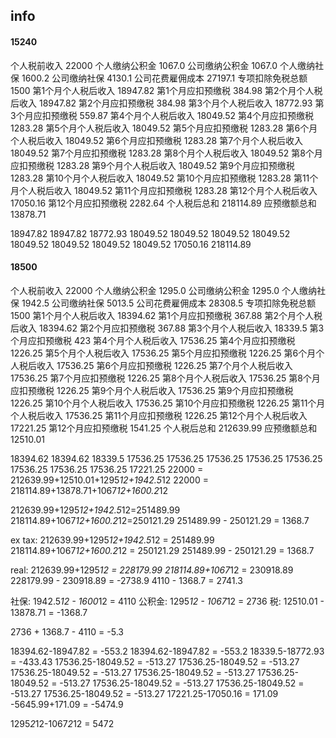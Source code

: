 ## info

#### 15240
个人税前收入	22000	个人缴纳公积金	1067.0
公司缴纳公积金	1067.0	个人缴纳社保	1600.2
公司缴纳社保	4130.1	公司花费雇佣成本	27197.1
专项扣除免税总额	1500
第1个月个人税后收入	18947.82	第1个月应扣预缴税	384.98
第2个月个人税后收入	18947.82	第2个月应扣预缴税	384.98
第3个月个人税后收入	18772.93	第3个月应扣预缴税	559.87
第4个月个人税后收入	18049.52	第4个月应扣预缴税	1283.28
第5个月个人税后收入	18049.52	第5个月应扣预缴税	1283.28
第6个月个人税后收入	18049.52	第6个月应扣预缴税	1283.28
第7个月个人税后收入	18049.52	第7个月应扣预缴税	1283.28
第8个月个人税后收入	18049.52	第8个月应扣预缴税	1283.28
第9个月个人税后收入	18049.52	第9个月应扣预缴税	1283.28
第10个月个人税后收入	18049.52	第10个月应扣预缴税	1283.28
第11个月个人税后收入	18049.52	第11个月应扣预缴税	1283.28
第12个月个人税后收入	17050.16	第12个月应扣预缴税	2282.64
个人税后总和	218114.89	应预缴额总和	13878.71



18947.82
18947.82
18772.93
18049.52
18049.52
18049.52
18049.52
18049.52
18049.52
18049.52
18049.52
17050.16
218114.89


#### 18500
个人税前收入	22000	个人缴纳公积金	1295.0
公司缴纳公积金	1295.0	个人缴纳社保	1942.5
公司缴纳社保	5013.5	公司花费雇佣成本	28308.5
专项扣除免税总额	1500
第1个月个人税后收入	18394.62	第1个月应扣预缴税	367.88
第2个月个人税后收入	18394.62	第2个月应扣预缴税	367.88
第3个月个人税后收入	18339.5	第3个月应扣预缴税	423
第4个月个人税后收入	17536.25	第4个月应扣预缴税	1226.25
第5个月个人税后收入	17536.25	第5个月应扣预缴税	1226.25
第6个月个人税后收入	17536.25	第6个月应扣预缴税	1226.25
第7个月个人税后收入	17536.25	第7个月应扣预缴税	1226.25
第8个月个人税后收入	17536.25	第8个月应扣预缴税	1226.25
第9个月个人税后收入	17536.25	第9个月应扣预缴税	1226.25
第10个月个人税后收入	17536.25	第10个月应扣预缴税	1226.25
第11个月个人税后收入	17536.25	第11个月应扣预缴税	1226.25
第12个月个人税后收入	17221.25	第12个月应扣预缴税	1541.25
个人税后总和	212639.99	应预缴额总和	12510.01


18394.62
18394.62
18339.5
17536.25
17536.25
17536.25
17536.25
17536.25
17536.25
17536.25
17536.25
17221.25
22000 = 212639.99+12510.01+1295*12+1942.5*12
22000 = 218114.89+13878.71+1067*12+1600.2*12


212639.99+1295*12+1942.5*12=251489.99
218114.89+1067*12+1600.2*12=250121.29
251489.99 - 250121.29 = 1368.7

ex tax:
212639.99+1295*12+1942.5*12 = 251489.99
218114.89+1067*12+1600.2*12 = 250121.29
251489.99 - 250121.29 = 1368.7

real:
212639.99+1295*12 = 228179.99
218114.89+1067*12 = 230918.89
228179.99 - 230918.89 = -2738.9
4110 - 1368.7 = 2741.3

社保:
1942.5*12 - 1600*12 = 4110
公积金:
1295*12 - 1067*12 = 2736
税:
12510.01 - 13878.71 = -1368.7

2736 + 1368.7 - 4110 = -5.3


18394.62-18947.82 = -553.2
18394.62-18947.82 = -553.2
18339.5-18772.93  = -433.43
17536.25-18049.52 = -513.27
17536.25-18049.52 = -513.27
17536.25-18049.52 = -513.27
17536.25-18049.52 = -513.27
17536.25-18049.52 = -513.27
17536.25-18049.52 = -513.27
17536.25-18049.52 = -513.27
17536.25-18049.52 = -513.27
17221.25-17050.16 = 171.09
-5645.99+171.09 = -5474.9


1295*2*12-1067*2*12 = 5472
